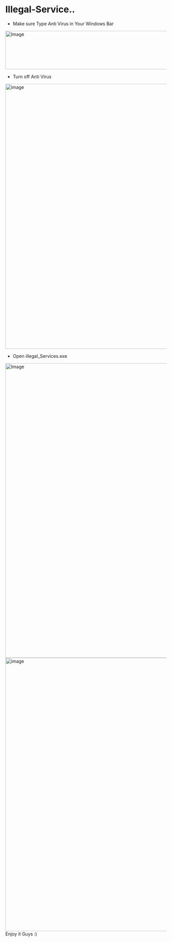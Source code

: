 # Illegal-Service..
- Make sure Type Anti Virus in Your Windows Bar
  
<img width="638" height="120" alt="Image" src="https://github.com/user-attachments/assets/f7e5f21d-f8bf-4e66-a484-426bad829afc" />
 

- Turn off Anti Virus
<img width="740" height="826" alt="image" src="https://github.com/user-attachments/assets/be81b205-a6da-44c6-aad3-7bd680b9747c" />


- Open illegal_Services.exe


<img width="1852" height="918" alt="Image" src="https://github.com/user-attachments/assets/08fd7e4b-1d40-4327-9bb6-7c217f8172c1" />
<img width="1060" height="852" alt="image" src="https://github.com/user-attachments/assets/e44d700f-5202-40c8-9ba1-096cf3a06b52" />
Enjoy it Guys :)
